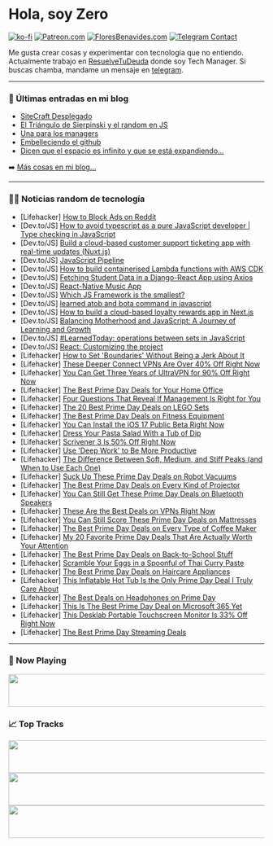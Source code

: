 # Hola, soy Zero

[![ko-fi](https://ko-fi.com/img/githubbutton_sm.svg)](https://ko-fi.com/J3J4N0LUK)
[![Patreon.com](https://img.shields.io/endpoint.svg?url=https%3A%2F%2Fshieldsio-patreon.vercel.app%2Fapi%3Fusername%3Dzerodragon%26type%3Dpatrons&style=for-the-badge)](https://patreon.com/zerodragon)
[![FloresBenavides.com](https://img.shields.io/website?down_message=oops&label=MiBlog&style=for-the-badge&up_message=online&url=https%3A%2F%2Ffloresbenavides.com)](https://floresbenavides.com)
[![Telegram Contact](https://img.shields.io/badge/escr%C3%ADbeme-ZeroDragon-%2326A5E4?style=for-the-badge&logo=telegram)](https://t.me/zerodragon)

Me gusta crear cosas y experimentar con tecnología que no entiendo.
Actualmente trabajo en [ResuelveTuDeuda](http://github.com/resuelve) donde soy Tech Manager.
Si buscas chamba, mandame un mensaje en [telegram](https://t.me/zerodragon).

---

### 📕 Últimas entradas en mi blog
<!-- BLOG-POST-LIST:START -->
- [SiteCraft Desplegado](https://floresbenavides.com/sitecraft-desplegado/)
- [El Triángulo de Sierpinski y el random en JS](https://floresbenavides.com/el-triangulo-de-sierpinski-y-el-random-en-js/)
- [Una para los managers](https://floresbenavides.com/una-para-los-managers/)
- [Embelleciendo el github](https://floresbenavides.com/embelleciendo-el-github/)
- [Dicen que el espacio es infinito y que se está expandiendo…](https://floresbenavides.com/dicen-que-el-espacio-es-infinito-y-que-se-esta-expandiendo/)
<!-- BLOG-POST-LIST:END -->

➡️ [Más cosas en mi blog...](https://floresbenavides.com)

---

### 👨‍💻 Noticias random de tecnología
<!-- TECH-POSTS:START -->
- [Lifehacker] [How to Block Ads on Reddit](https://lifehacker.com/how-to-block-ads-on-reddit-1850626685)
- [Dev.to/JS] [How to avoid typescript as a pure JavaScript developer | Type checking in JavaScript](https://dev.to/xplodivity/how-to-avoid-typescript-as-a-pure-javascript-developer-type-checking-in-javascript-e26)
- [Dev.to/JS] [Build a cloud-based customer support ticketing app with real-time updates &lpar;Nuxt.js&rpar;](https://dev.to/hackmamba/build-a-cloud-based-customer-support-ticketing-app-with-real-time-updates-nuxtjs-3lhf)
- [Dev.to/JS] [JavaScript Pipeline](https://dev.to/sundarbadagala081/javascript-pipeline-4d27)
- [Dev.to/JS] [How to build containerised Lambda functions with AWS CDK](https://dev.to/pmca/how-to-build-containerised-lambda-functions-with-aws-cdk-39ji)
- [Dev.to/JS] [Fetching Student Data in a Django-React App using Axios](https://dev.to/msnmongare/fetching-student-data-in-a-django-react-app-using-axios-23e9)
- [Dev.to/JS] [React-Native Music App](https://dev.to/yacinellc/react-native-music-app-4023)
- [Dev.to/JS] [Which JS Framework is the smallest?](https://dev.to/pazu/which-js-framework-is-the-smallest-161p)
- [Dev.to/JS] [learned atob and bota command in javascript](https://dev.to/srenethesh/learned-atob-and-bota-command-in-javascript-2li6)
- [Dev.to/JS] [How to build a cloud-based loyalty rewards app in Next.js](https://dev.to/hackmamba/how-to-build-a-cloud-based-loyalty-rewards-app-in-nextjs-183f)
- [Dev.to/JS] [Balancing Motherhood and JavaScript: A Journey of Learning and Growth](https://dev.to/yinfromwuhanklan/balancing-motherhood-and-javascript-a-journey-of-learning-and-growth-4n6c)
- [Dev.to/JS] [#LearnedToday: operations between sets in JavaScript](https://dev.to/danielzotti/learnedtoday-operations-between-sets-in-javascript-40ad)
- [Dev.to/JS] [React: Customizing the project](https://dev.to/dhanisshjd/react-customizing-the-project-5791)
- [Lifehacker] [How to Set &#39;Boundaries&#39; Without Being a Jerk About It](https://lifehacker.com/how-to-set-boundaries-without-being-an-asshole-about-it-1850633149)
- [Lifehacker] [These Deeper Connect VPNs Are Over 40% Off Right Now](https://lifehacker.com/these-deeper-connect-vpns-are-over-40-off-right-now-1850616947)
- [Lifehacker] [You Can Get Three Years of UltraVPN for 90% Off Right Now](https://lifehacker.com/you-can-get-three-years-of-ultravpn-for-90-off-right-n-1850612905)
- [Lifehacker] [The Best Prime Day Deals for Your Home Office](https://lifehacker.com/the-best-prime-day-deals-for-your-home-office-1850633146)
- [Lifehacker] [Four Questions That Reveal If Management Is Right for You](https://lifehacker.com/four-questions-that-reveal-if-management-is-right-for-y-1850631145)
- [Lifehacker] [The 20 Best Prime Day Deals on LEGO Sets](https://lifehacker.com/the-10-best-prime-day-deals-on-lego-sets-1850632945)
- [Lifehacker] [The Best Prime Day Deals on Fitness Equipment](https://lifehacker.com/the-best-prime-day-deals-on-fitness-equipment-1850612252)
- [Lifehacker] [You Can Install the iOS 17 Public Beta Right Now](https://lifehacker.com/you-can-install-the-ios-17-public-beta-right-now-1850632782)
- [Lifehacker] [Dress Your Pasta Salad With a Tub of Dip](https://lifehacker.com/dress-your-pasta-salad-with-a-tub-of-dip-1850629172)
- [Lifehacker] [Scrivener 3 Is 50% Off Right Now](https://lifehacker.com/scrivener-3-is-50-off-right-now-1850612878)
- [Lifehacker] [Use &#39;Deep Work&#39; to Be More Productive](https://lifehacker.com/use-deep-work-to-be-more-productive-1850632295)
- [Lifehacker] [The Difference Between Soft, Medium, and Stiff Peaks &lpar;and When to Use Each One&rpar;](https://lifehacker.com/the-difference-between-soft-medium-and-stiff-peaks-a-1850631761)
- [Lifehacker] [Suck Up These Prime Day Deals on Robot Vacuums](https://lifehacker.com/suck-up-these-prime-day-deals-on-robot-vacuums-1850631770)
- [Lifehacker] [The Best Prime Day Deals on Every Kind of Projector](https://lifehacker.com/the-best-prime-day-deals-on-every-kind-of-projector-1850631742)
- [Lifehacker] [You Can Still Get These Prime Day Deals on Bluetooth Speakers](https://lifehacker.com/you-can-still-get-these-prime-day-deals-on-bluetooth-sp-1850589112)
- [Lifehacker] [These Are the Best Deals on VPNs Right Now](https://lifehacker.com/these-are-the-best-deals-on-vpns-right-now-1850630777)
- [Lifehacker] [You Can Still Score These Prime Day Deals on Mattresses](https://lifehacker.com/you-can-still-score-these-prime-day-deals-on-mattresses-1850629302)
- [Lifehacker] [The Best Prime Day Deals on Every Type of Coffee Maker](https://lifehacker.com/the-best-prime-day-deals-on-every-type-of-coffee-maker-1850630672)
- [Lifehacker] [My 20 Favorite Prime Day Deals That Are Actually Worth Your Attention](https://lifehacker.com/lifehackers-favorite-prime-day-deals-1850631005)
- [Lifehacker] [The Best Prime Day Deals on Back-to-School Stuff](https://lifehacker.com/the-best-prime-day-deals-on-back-to-school-stuff-1850628593)
- [Lifehacker] [Scramble Your Eggs in a Spoonful of Thai Curry Paste](https://lifehacker.com/scramble-your-eggs-in-a-spoonful-of-thai-curry-paste-1850628101)
- [Lifehacker] [The Best Prime Day Deals on Haircare Appliances](https://lifehacker.com/the-best-prime-day-deals-on-haircare-appliances-1850623453)
- [Lifehacker] [This Inflatable Hot Tub Is the Only Prime Day Deal I Truly Care About](https://lifehacker.com/this-inflatable-hot-tub-is-the-only-prime-day-deal-i-tr-1850628207)
- [Lifehacker] [The Best Deals on Headphones on Prime Day](https://lifehacker.com/the-best-deals-on-headphones-on-prime-day-1850628319)
- [Lifehacker] [This Is The Best Prime Day Deal on Microsoft 365 Yet](https://lifehacker.com/this-is-the-best-prime-day-deal-on-microsoft-365-yet-1850627795)
- [Lifehacker] [This Desklab Portable Touchscreen Monitor Is 33% Off Right Now](https://lifehacker.com/this-desklab-portable-touchscreen-monitor-is-33-off-ri-1850612398)
- [Lifehacker] [The Best Prime Day Streaming Deals](https://lifehacker.com/the-best-prime-day-streaming-deals-1850628013)<!-- TECH-POSTS:END -->

---

### 🎵 Now Playing
<a href="https://spotify-now-playing-dun.vercel.app/now-playing?open"><img src="https://spotify-now-playing-dun.vercel.app/now-playing" width="540" height="64"></a>

### 📈 Top Tracks
<a href="https://spotify-now-playing-dun.vercel.app/top-tracks?i=1&open"><img src="https://spotify-now-playing-dun.vercel.app/top-tracks?i=1" width="540" height="64"></a>
<a href="https://spotify-now-playing-dun.vercel.app/top-tracks?i=2&open"><img src="https://spotify-now-playing-dun.vercel.app/top-tracks?i=2" width="540" height="64"></a>
<a href="https://spotify-now-playing-dun.vercel.app/top-tracks?i=3&open"><img src="https://spotify-now-playing-dun.vercel.app/top-tracks?i=3" width="540" height="64"></a>
